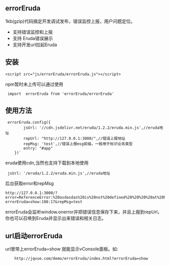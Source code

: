 ## errorEruda
1kb(gzip)代码搞定开发调试发布，错误监控上报，用户问题定位。

- 支持错误监控和上报
- 支持 Eruda错误展示
- 支持开发url拉起Eruda

## 安装

    <script src="js/errorEruda/errorEruda.js"></script>
npm暂时未上传可以通过使用


     import  errorEruda from 'errorEruda/errorEruda'
## 使用方法

     errorEruda.config({
            jsUrl: '//cdn.jsdelivr.net/eruda/1.2.2/eruda.min.js',//eruda地址
            repUrl: "http://127.0.0.1:3000/",//错误上报地址
            repMsg: 'test',//错误上报msg前缀，一般用于标识业务类型
            entry: "#app"
        })`
eruda使用cdn,当然也支持下载到本地使用


     jsUrl: '/eruda/1.2.2/eruda.min.js',//eruda地址
后台获取error和repMsg

    http://127.0.0.1:3000/?error=ReferenceError:%20asdasdas%20is%20not%20defined%20%20%20%20at%20http://localhost:63342/errorEruda/index.html?errorEruda=show:108:17&repMsg=test
errorEruda会监听window.onerror并把错误信息保存下来，并且上报到repUrl，你也可以召唤到Eruda并显示出来错误和相关日志。
## url启动errorEruda
url里带上errorEruda=show 就能显示vConsole面板。如:

        http://jqvue.com/demo/errorEruda/index.html?errorEruda=show
